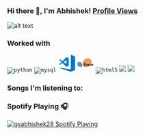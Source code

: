### Hi there 👋, I'm Abhishek! [Profile Views](https://komarev.com/ghpvc/?username=gsabhishek28&style=flat-square)

![alt text](https://images.unsplash.com/photo-1598134493179-51332e56807f?ixlib=rb-1.2.1&auto=format&fit=crop&w=1949&q=80)



### Worked with 

<code><img height="40" src="https://devicons.github.io/devicon/devicon.git/icons/python/python-original.svg" title="python"></code>
<code><img height="40" src="https://devicons.github.io/devicon/devicon.git/icons/mysql/mysql-original-wordmark.svg" title="mysql"></code>
<code><img height="40" src="https://raw.githubusercontent.com/github/explore/80688e429a7d4ef2fca1e82350fe8e3517d3494d/topics/visual-studio-code/visual-studio-code.png" title="vscode"></code>
<code><img height="40" src="https://raw.githubusercontent.com/github/explore/80688e429a7d4ef2fca1e82350fe8e3517d3494d/topics/scikit-learn/scikit-learn.png" title="sklearn"></code>
<code><img height="40" src="https://devicons.github.io/devicon/devicon.git/icons/html5/html5-original-wordmark.svg" title="html5"></code>
<code><img height="40" src="http://simpleicons.org/icons/mongodb.svg"></code>
<code><img height="40" src="http://simpleicons.org/icons/keras.svg"></code>

### Songs I'm listening to:
### Spotify Playing 🎧
[<img src="https://now-playing-codestackr.vercel.app/api/spotify-playing" alt="gsabhishek28 Spotify Playing" width="350" />](https://open.spotify.com/track/0sRg0YVlQNN3klM0NtysR4?si=tUbTJUUMS-SH-lvvaRXm8g)



<!--
**gsabhishek28/gsabhishek28** is a ✨ _special_ ✨ repository because its `README.md` (this file) appears on your GitHub profile.

Here are some ideas to get you started:

- 🔭 I’m currently working on ...
- 🌱 I’m currently learning ...
- 👯 I’m looking to collaborate on ...
- 🤔 I’m looking for help with ...
- 💬 Ask me about ...
- 📫 How to reach me: ...
- 😄 Pronouns: ...
- ⚡ Fun fact: ...
-->
